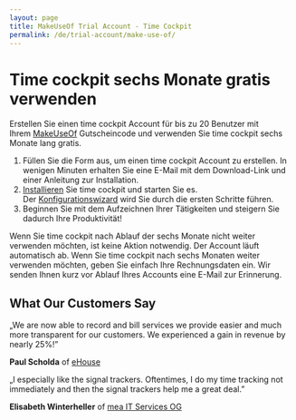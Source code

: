 ```yaml
---
layout: page
title: MakeUseOf Trial Account - Time Cockpit
permalink: /de/trial-account/make-use-of/
---
```


<h1 xmlns="http://www.w3.org/1999/xhtml">Time cockpit sechs Monate gratis verwenden</h1><p xmlns="http://www.w3.org/1999/xhtml">Erstellen Sie einen time cockpit Account für bis zu 20 Benutzer mit Ihrem <a href="http://www.makeuseof.com/" target="_blank">MakeUseOf</a> Gutscheincode und verwenden Sie time cockpit sechs Monate lang gratis.</p><ol xmlns="http://www.w3.org/1999/xhtml">
  <li>Füllen Sie die Form aus, um einen time cockpit Account zu erstellen. In wenigen Minuten erhalten Sie eine E-Mail mit dem Download-Link und einer Anleitung zur Installation.</li>
  <li>
    <a href="http://help.timecockpit.com/?topic=html/93de1e41-f31c-41e4-968b-44166e8be97b.htm" target="_blank">Installieren</a> Sie time cockpit und starten Sie es. Der <a href="http://help.timecockpit.com/?topic=html/252608c7-8762-4745-ad68-b495fbf0a17f.htm" target="_blank">Konfigurationswizard</a> wird Sie durch die ersten Schritte führen.</li>
  <li>Beginnen Sie mit dem Aufzeichnen Ihrer Tätigkeiten und steigern Sie dadurch Ihre Produktivität!</li>
</ol><f:function name="Composite.AspNet.LoadUserControl" xmlns:f="http://www.composite.net/ns/function/1.0">
  <f:param name="Path" value="~/Frontend/Custom/Web/Forms/Controls/CreateTrialAccountWithCode.ascx" xmlns:f="http://www.composite.net/ns/function/1.0" />
</f:function><p xmlns="http://www.w3.org/1999/xhtml">Wenn Sie time cockpit nach Ablauf der sechs Monate nicht weiter verwenden möchten, ist keine Aktion notwendig. Der Account läuft automatisch ab. Wenn Sie time cockpit nach sechs Monaten weiter verwenden möchten, geben Sie einfach Ihre Rechnungsdaten ein. Wir senden Ihnen kurz vor Ablauf Ihres Accounts eine E-Mail zur Erinnerung.</p><h2 xmlns="http://www.w3.org/1999/xhtml">What Our Customers Say</h2><p class="quote" xmlns="http://www.w3.org/1999/xhtml">
  <span class="quote">„</span>We are now able to record and bill services we provide easier and much more transparent for our customers. We experienced a gain in revenue by nearly 25%!<span class="quote">”</span></p><p class="customer" xmlns="http://www.w3.org/1999/xhtml">
  <strong>Paul Scholda</strong> of <a href="http://www.ehouse.at" target="_blank">eHouse</a></p><p class="quote" xmlns="http://www.w3.org/1999/xhtml">
  <span class="quote">„</span>I especially like the signal trackers. Oftentimes, I do my time tracking not immediately and then the signal trackers help me a great deal.<span class="quote">”</span></p><p class="customer" xmlns="http://www.w3.org/1999/xhtml">
  <strong>Elisabeth Winterheller</strong> of <a href="http://www.mea-it.com/" target="_blank">mea IT Services OG</a></p>